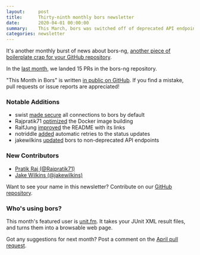 ```yaml
---
layout:     post
title:      Thirty-ninth monthly bors newsletter
date:       2020-04-01 00:00:00
summary:    This March, bors was switched off of deprecated API endpoints and unsecure HTTP
categories: newsletter
---
```


It's another monthly burst of news about bors-ng, [another piece of boilerplate crap for your GitHub repository](https://twitter.com/stdlib/status/1226242263178776578).

In the [last month](https://github.com/bors-ng/bors-ng/pulls?utf8=%E2%9C%93&q=is%3Apr%20is%3Amerged%20closed%3A2020-03-01..2020-03-31),
we landed 15 PRs in the bors-ng repository.

"This Month in Bors" is written [in public on GitHub][GitHub for TMiB].
If you find a mistake, pull requests or issue reports are appreciated!

[GitHub for TMiB]: https://github.com/bors-ng/bors-ng.github.io


### Notable Additions

* swist [made secure](https://github.com/bors-ng/bors-ng/pull/888) all connections to bors by default
* Rajpratik71 [optimized](https://github.com/bors-ng/bors-ng/pull/900) the Docker image building
* RalfJung [improved](https://github.com/bors-ng/bors-ng/pull/901) the README with its links
* notriddle [added](https://github.com/bors-ng/bors-ng/pull/918) automatic retries to the status updates
* jakewilkins [updated](https://github.com/bors-ng/bors-ng/pull/919) bors to non-deprecated API endpoints


### New Contributors

* [Pratik Raj (@Rajpratik71)](https://github.com/Rajpratik71)
* [Jake Wilkins (@jakewilkins)](https://github.com/jakewilkins)

Want to see your name in this newsletter? Contribute on our [GitHub repository](https://github.com/bors-ng/bors-ng).


### Who's using bors?

This month's featured user is [unit.fm](https://github.com/jeschkies/unit). It takes your JUnit XML result files, and turns them into a browsable web page.

Got any suggestions for next month?
Post a comment on the [April pull request](https://github.com/bors-ng/bors-ng.github.io/pull/105).
